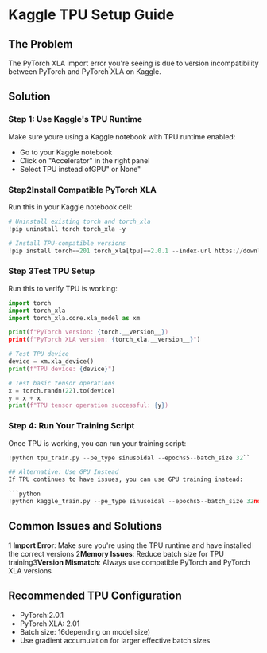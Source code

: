 # Kaggle TPU Setup Guide

## The Problem
The PyTorch XLA import error you're seeing is due to version incompatibility between PyTorch and PyTorch XLA on Kaggle.

## Solution

### Step 1: Use Kaggle's TPU Runtime
Make sure youre using a Kaggle notebook with TPU runtime enabled:
- Go to your Kaggle notebook
- Click on "Accelerator" in the right panel
- Select TPU instead ofGPU" or None"

### Step2Install Compatible PyTorch XLA
Run this in your Kaggle notebook cell:

```python
# Uninstall existing torch and torch_xla
!pip uninstall torch torch_xla -y

# Install TPU-compatible versions
!pip install torch==201 torch_xla[tpu]==2.0.1 --index-url https://download.pytorch.org/whl/cpu
```

### Step 3Test TPU Setup
Run this to verify TPU is working:

```python
import torch
import torch_xla
import torch_xla.core.xla_model as xm

print(f"PyTorch version: {torch.__version__})
print(f"PyTorch XLA version: {torch_xla.__version__}")

# Test TPU device
device = xm.xla_device()
print(f"TPU device: {device}")

# Test basic tensor operations
x = torch.randn(22).to(device)
y = x + x
print(f"TPU tensor operation successful: {y})
```

### Step 4: Run Your Training Script
Once TPU is working, you can run your training script:

```python
!python tpu_train.py --pe_type sinusoidal --epochs5--batch_size 32``

## Alternative: Use GPU Instead
If TPU continues to have issues, you can use GPU training instead:

```python
!python kaggle_train.py --pe_type sinusoidal --epochs5--batch_size 32ndb
```

## Common Issues and Solutions
1 **Import Error**: Make sure you're using the TPU runtime and have installed the correct versions
2**Memory Issues**: Reduce batch size for TPU training3**Version Mismatch**: Always use compatible PyTorch and PyTorch XLA versions

## Recommended TPU Configuration
- PyTorch:2.0.1
- PyTorch XLA: 2.01
- Batch size: 16depending on model size)
- Use gradient accumulation for larger effective batch sizes 